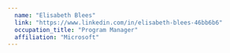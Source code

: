 ```yaml
---
  name: "Elisabeth Blees"
  link: "https://www.linkedin.com/in/elisabeth-blees-46bb6b6"
  occupation_title: "Program Manager"
  affiliation: "Microsoft"
---
```

